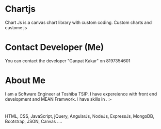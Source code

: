 # Chartjs
Chart Js is a canvas chart library with custom coding.
Custom charts and custome js


# Contact Developer (Me)
You can contact the developer "Ganpat Kakar" on 8197354601

# About Me

I am a Software Engineer at Toshiba TSIP.
I have expereience with front end development and MEAN Framwork.
I have skills in . :- 
#
HTML, CSS, JavaScript, jQuery, AngularJs, NodeJs, ExpressJs, MongoDB, Bootstrap, JSON, Canvas .... 
